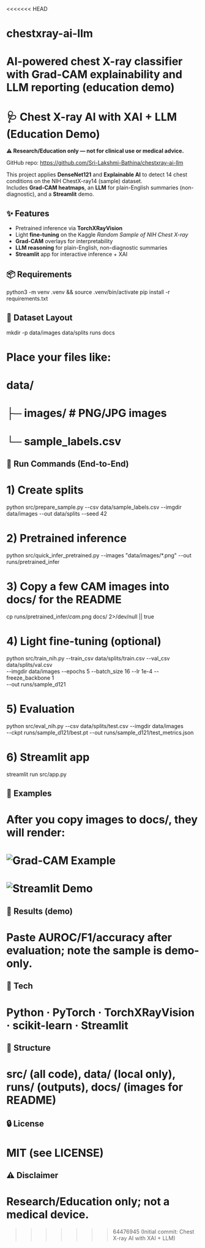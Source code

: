 <<<<<<< HEAD
# chestxray-ai-llm
AI-powered chest X-ray classifier with Grad-CAM explainability and LLM reporting (education demo)
=======
# 🩺 Chest X-ray AI with XAI + LLM (Education Demo)

**⚠ Research/Education only — not for clinical use or medical advice.**

GitHub repo: https://github.com/Sri-Lakshmi-Bathina/chestxray-ai-llm

This project applies **DenseNet121** and **Explainable AI** to detect 14 chest conditions on the NIH ChestX-ray14 (sample) dataset.  
Includes **Grad-CAM heatmaps**, an **LLM** for plain-English summaries (non-diagnostic), and a **Streamlit** demo.

## ✨ Features
- Pretrained inference via **TorchXRayVision**
- Light **fine-tuning** on the Kaggle *Random Sample of NIH Chest X-ray*
- **Grad-CAM** overlays for interpretability
- **LLM reasoning** for plain-English, non-diagnostic summaries
- **Streamlit** app for interactive inference + XAI

## 📦 Requirements
python3 -m venv .venv && source .venv/bin/activate
pip install -r requirements.txt

## 📁 Dataset Layout
mkdir -p data/images data/splits runs docs

# Place your files like:
# data/
# ├─ images/                 # PNG/JPG images
# └─ sample_labels.csv

## 🚀 Run Commands (End-to-End)
# 1) Create splits
python src/prepare_sample.py --csv data/sample_labels.csv --imgdir data/images --out data/splits --seed 42

# 2) Pretrained inference
python src/quick_infer_pretrained.py --images "data/images/*.png" --out runs/pretrained_infer

# 3) Copy a few CAM images into docs/ for the README
cp runs/pretrained_infer/*cam*.png docs/ 2>/dev/null || true

# 4) Light fine-tuning (optional)
python src/train_nih.py --train_csv data/splits/train.csv --val_csv data/splits/val.csv \
  --imgdir data/images --epochs 5 --batch_size 16 --lr 1e-4 --freeze_backbone 1 \
  --out runs/sample_d121

# 5) Evaluation
python src/eval_nih.py --csv data/splits/test.csv --imgdir data/images \
  --ckpt runs/sample_d121/best.pt --out runs/sample_d121/test_metrics.json

# 6) Streamlit app
streamlit run src/app.py

## 📸 Examples
# After you copy images to docs/, they will render:
# ![Grad-CAM Example](docs/cam_example.png)
# ![Streamlit Demo](docs/streamlit_ui.png)

## 🧪 Results (demo)
# Paste AUROC/F1/accuracy after evaluation; note the sample is demo-only.

## 🧰 Tech
# Python · PyTorch · TorchXRayVision · scikit-learn · Streamlit

## 📂 Structure
# src/ (all code), data/ (local only), runs/ (outputs), docs/ (images for README)

## 🔒 License
# MIT (see LICENSE)

## ⚠ Disclaimer
# Research/Education only; not a medical device.
>>>>>>> 64476945 (Initial commit: Chest X-ray AI with XAI + LLM)
